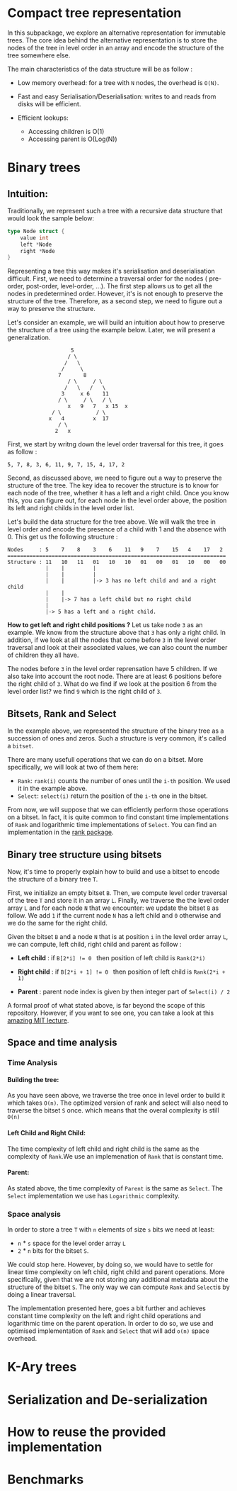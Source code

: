 # Compact tree representation 

In this subpackage, we explore an alternative representation for immutable trees. 
The core idea behind the alternative representation is to store the nodes of the tree 
in level order in an array and encode the structure of the tree somewhere else. 

The main characteristics of the data structure will be as follow : 

* Low memory overhead: for a tree with `N` nodes, the overhead is `O(N)`.

* Fast and easy Serialisation/Deserialisation: writes to and reads from disks will be efficient.

* Efficient lookups: 

  - Accessing children is O(1) 
  - Accessing parent is O(Log(N))



# Binary trees  

## Intuition:
Traditionally, we represent such a tree with a recursive data structure that would look the sample below: 

```go
type Node struct {
	value int
	left *Node
	right *Node
} 
```

Representing a tree this way makes it's serialisation and deserialisation difficult. First, we need to 
determine a traversal order for the nodes ( pre-order, post-order, level-order, ...). The first step
allows us to get all the nodes in predetermined order. However, it's is not enough to preserve the 
structure of the tree. Therefore, as a second step, we need to figure out a way to preserve the structure. 

Let's consider an example, we will build an intuition about how to preserve the structure of a tree 
using the example below. Later, we will present a generalization. 
 
```
					5
				   / \
				  /   \
				 /     \
				7       8
			       / \     / \
			      /   \   /   \
			     3     x 6    11
			    / \     / \   / \
		           x   9   7   x 15  x
			  / \           / \
			 x   4         x  17
			    / \
			   2   x
```
First, we start by writng down the level order traversal for this tree, it goes as follow : 

```
5, 7, 8, 3, 6, 11, 9, 7, 15, 4, 17, 2
```

Second, as discussed above, we need to figure out a way to preserve the structure of the tree. The key 
idea to recover the structure is to know for each node of the tree, whether it has a left and a right 
child. Once you know this, you can figure out, for each node in the level order above, the position its left and right childs in the level order list.


Let's build the data structure for the tree above. We will walk the tree in level order and encode the presence of a child with 1 and the absence with 0. This get us the following structure : 

```
Nodes     : 5    7    8    3    6    11   9    7    15   4    17   2
=====================================================================
Structure : 11   10   11   01   10   10   01   00   01   10   00   00
            |    |         |
            |    |         |
            |    |         |-> 3 has no left child and and a right child
            |    |         
            |    |-> 7 has a left child but no right child
            |             
            |-> 5 has a left and a right child.
```

**How to get left and right child positions ?**
Let us take node `3` as an example. We know from the structure above that `3` has only a right child. 
In addition, if we look at all the nodes that come before `3` in the level order traversal and look at their associated values, we can also count the number of children they all have. 


The nodes before `3` in the level order reprensation have 5 children. If we also take into account the 
root node. There are at least 6 positions before the right child of `3`. What do we find if we look at the
position 6 from the level order list? we find `9` which is the right child of `3`.

## Bitsets, Rank and Select

In the example above, we represented the structure of the binary tree as a succession of ones and zeros. Such a structure is very common, it's called a `bitset`. 

There are many usefull operations that we can do on a bitset. More specifically, we will look at two of them here:  

 * `Rank`: `rank(i)` counts the number of ones until the `i-th` position. We used it in the example above.
 * `Select`: `select(i)` return the position of the `i-th` one in the bitset.

From now, we will suppose that we can efficiently perform those operations on a bitset. In fact, it is quite common to find constant time implementations of `Rank` and logarithmic time implementations of `Select`. You can find an implementation in the [rank package](/rank/README.md).


## Binary tree structure using bitsets

Now, it's time to properly explain how to build and use a bitset to encode the structure of a binary tree `T`. 

First, we initialize an empty bitset `B`. Then, we compute level order traversal of the tree `T` and store
it in an array `L`. Finally, we traverse the the level order array `L` and for each node `N` that we
encounter: we update the bitset `B` as follow. We add `1` if the current node `N` has a left child and `0`
otherwise and we do the same for the right child.

Given the bitset `B` and a node `N` that is at position `i` in the level order array `L`, we can compute, left child, right child and parent as follow : 

* **Left child** : if `B[2*i] != 0 ` then position of left child is `Rank(2*i)` 

* **Right child** : if `B[2*i + 1] != 0 ` then position of left child is `Rank(2*i + 1)`

* **Parent** : parent node index is given by then integer part of `Select(i) / 2`

A formal proof of what stated above, is far beyond the scope of this repository. However, if you want to 
see one, you can take a look at this [amazing MIT lecture](https://www.youtube.com/watch?v=3Y2weLDiUWw).


## Space and time analysis

### Time Analysis
#### Building the tree: 
As you have seen above, we traverse the tree once in level order to build it which takes `O(n)`. The optimized version of rank and select will also need to traverse the bitset `S` once. which means that the overal complexity is still `O(n)`

#### Left Child and Right Child: 
The time complexity of left child and right child is the same as the complexity of `Rank`.We use an implemenation of `Rank` that is constant time.

#### Parent: 
As stated above, the time complexity of `Parent` is the same as `Select`. The `Select` implementation we use has `Logarithmic` complexity.

### Space analysis 
In order to store a tree `T` with `n` elements of size `s` bits we need at least: 

- `n` * `s` space for the level order array `L`
- `2` * `n` bits for the bitset `S`.

We could stop here. However, by doing so, we would have to settle for linear time complexity on left child,
right child and parent operations. More specifically, given that we are not storing any additional 
metadata about the structure of the bitset `S`. The only way we can compute `Rank` and `Select`is by doing a linear traversal. 

The implementation presented here, goes a bit further and achieves constant time complexity on the left and right child operations and logarithmic time on the parent operation. In order to do so, we use and optimised implementation of `Rank` and `Select` that will add `o(n)` space overhead.

# K-Ary trees

# Serialization and De-serialization

# How to reuse the provided implementation

# Benchmarks
